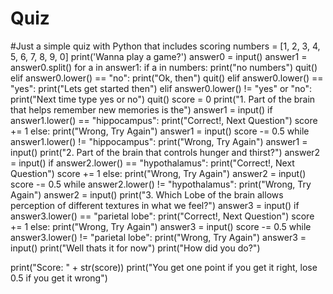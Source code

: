 # Quiz
#Just a simple quiz with Python that includes scoring
numbers = [1, 2, 3, 4, 5, 6, 7, 8, 9, 0]
print('Wanna play a game?')
answer0 = input()
answer1 = answer0.split()
for a in answer1:
  if a in numbers:
    print("no numbers")
    quit()
  elif answer0.lower() == "no":
    print("Ok, then")
    quit()
  elif answer0.lower() == "yes":
    print("Lets get started then")
  elif answer0.lower() != "yes" or "no":
      print("Next time type yes or no")
      quit()
score = 0
print("1. Part of the brain that helps remember new memories is the")
answer1 = input()
if answer1.lower() == "hippocampus":
    print("Correct!, Next Question")
    score += 1
else:
    print("Wrong, Try Again")
    answer1 = input()
    score -= 0.5
while answer1.lower() != "hippocampus":
    print("Wrong, Try Again")
    answer1 = input()
print("2.	Part of the brain that controls hunger and thirst?")
answer2 = input()
if answer2.lower() == "hypothalamus":
    print("Correct!, Next Question")
    score += 1
else:
    print("Wrong, Try Again")
    answer2 = input()
    score -= 0.5
while answer2.lower() != "hypothalamus":
    print("Wrong, Try Again")
    answer2 = input()
print("3.	Which Lobe of the brain allows perception of different textures in what we feel?")
answer3 = input()
if answer3.lower() == "parietal lobe":
    print("Correct!, Next Question")
    score += 1
else:
    print("Wrong, Try Again")
    answer3 = input()
    score -= 0.5
while answer3.lower() != "parietal lobe":
    print("Wrong, Try Again")
    answer3 = input()
print("Well thats it for now")
print("How did you do?")

print("Score: " + str(score))
print("You get one point if you get it right, lose 0.5 if you get it wrong")
